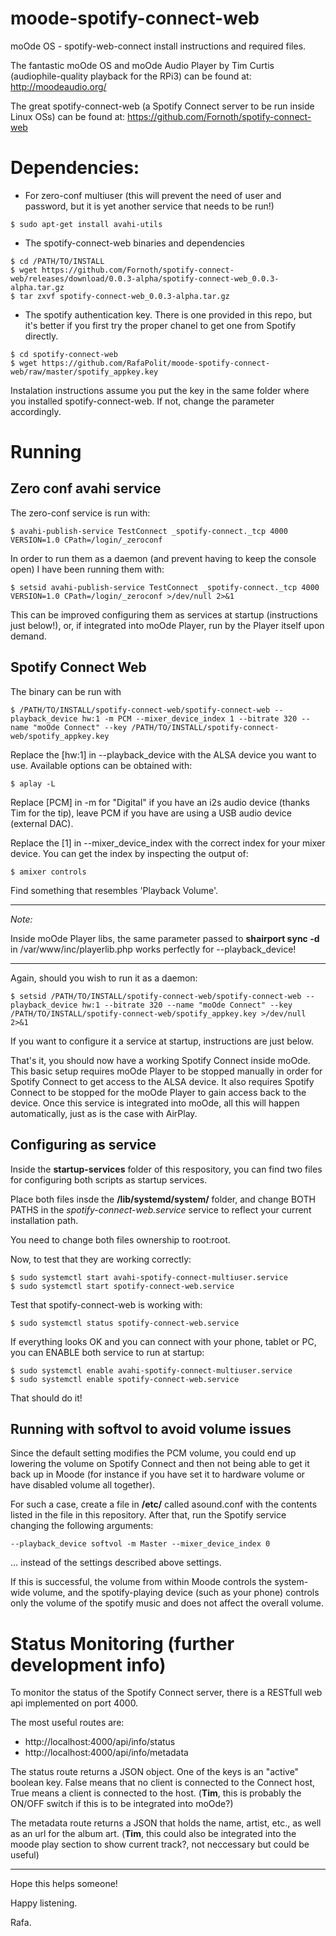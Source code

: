 # moode-spotify-connect-web

moOde OS - spotify-web-connect install instructions and required files.

The fantastic moOde OS and moOde Audio Player by Tim Curtis (audiophile-quality playback for the RPi3) can be found at:
http://moodeaudio.org/

The great spotify-connect-web (a Spotify Connect server to be run inside Linux OSs) can be found at:
https://github.com/Fornoth/spotify-connect-web

Dependencies:
=============

- For zero-conf multiuser (this will prevent the need of user and password, but it is yet another service that needs to be run!)

```
$ sudo apt-get install avahi-utils
```

- The spotify-connect-web binaries and dependencies

```
$ cd /PATH/TO/INSTALL
$ wget https://github.com/Fornoth/spotify-connect-web/releases/download/0.0.3-alpha/spotify-connect-web_0.0.3-alpha.tar.gz
$ tar zxvf spotify-connect-web_0.0.3-alpha.tar.gz
```

- The spotify authentication key.  There is one provided in this repo, but it's better if you first try the proper chanel to get one from Spotify directly.

```
$ cd spotify-connect-web
$ wget https://github.com/RafaPolit/moode-spotify-connect-web/raw/master/spotify_appkey.key
```
Instalation instructions assume you put the key in the same folder where you installed spotify-connect-web.  If not, change the parameter accordingly.

Running
=======

## Zero conf avahi service
The zero-conf service is run with:

```
$ avahi-publish-service TestConnect _spotify-connect._tcp 4000 VERSION=1.0 CPath=/login/_zeroconf
```

In order to run them as a daemon (and prevent having to keep the console open) I have been running them with:

```
$ setsid avahi-publish-service TestConnect _spotify-connect._tcp 4000 VERSION=1.0 CPath=/login/_zeroconf >/dev/null 2>&1
```

This can be improved configuring them as services at startup (instructions just below!), or, if integrated into moOde Player, run by the Player itself upon demand.

## Spotify Connect Web

The binary can be run with

```
$ /PATH/TO/INSTALL/spotify-connect-web/spotify-connect-web --playback_device hw:1 -m PCM --mixer_device_index 1 --bitrate 320 --name "moOde Connect" --key /PATH/TO/INSTALL/spotify-connect-web/spotify_appkey.key
```

Replace the [hw:1] in --playback_device with the ALSA device you want to use.  Available options can be obtained with:

```
$ aplay -L
```

Replace [PCM] in -m for "Digital" if you have an i2s audio device (thanks Tim for the tip), leave PCM if you have are using a USB audio device (external DAC).

Replace the [1] in --mixer_device_index with the correct index for your mixer device.  You can get the index by inspecting the output of:

```
$ amixer controls
```

Find something that resembles 'Playback Volume'.

-------------
*Note:*

Inside moOde Player libs, the same parameter passed to **shairport sync -d** in /var/www/inc/playerlib.php works perfectly for --playback_device!

--------------

Again, should you wish to run it as a daemon:

```
$ setsid /PATH/TO/INSTALL/spotify-connect-web/spotify-connect-web --playback_device hw:1 --bitrate 320 --name "moOde Connect" --key /PATH/TO/INSTALL/spotify-connect-web/spotify_appkey.key >/dev/null 2>&1
```

If you want to configure it a service at startup, instructions are just below.

That's it, you should now have a working Spotify Connect inside moOde.  This basic setup requires moOde Player to be stopped manually in order for Spotify Connect to get access to the ALSA device.  It also requires Spotify Connect to be stopped for the moOde Player to gain access back to the device.  Once this service is integrated into moOde, all this will happen automatically, just as is the case with AirPlay.

## Configuring as service

Inside the **startup-services** folder of this respository, you can find two files for configuring both scripts as startup services.

Place both files insde the **/lib/systemd/system/** folder, and change BOTH PATHS in the *spotify-connect-web.service* service to reflect your current installation path.

You need to change both files ownership to root:root.

Now, to test that they are working correctly:

```
$ sudo systemctl start avahi-spotify-connect-multiuser.service
$ sudo systemctl start spotify-connect-web.service
```

Test that spotify-connect-web is working with:

```
$ sudo systemctl status spotify-connect-web.service
```

If everything looks OK and you can connect with your phone, tablet or PC, you can ENABLE both service to run at startup:

```
$ sudo systemctl enable avahi-spotify-connect-multiuser.service
$ sudo systemctl enable spotify-connect-web.service
```

That should do it!

## Running with softvol to avoid volume issues

Since the default setting modifies the PCM volume, you could end up lowering the volume on Spotify Connect and then not being able to get it back up in Moode (for instance if you have set it to hardware volume or have disabled volume all together).

For such a case, create a file in **/etc/** called asound.conf with the contents listed in the file in this repository.  After that, run the Spotify service changing the following arguments:

```
--playback_device softvol -m Master --mixer_device_index 0
```

... instead of the settings described above settings.

If this is successful, the volume from within Moode controls the system-wide volume, and the spotify-playing device (such as your phone) controls only the volume of the spotify music and does not affect the overall volume.  

Status Monitoring (further development info)
============================================

To monitor the status of the Spotify Connect server, there is a RESTfull web api implemented on port 4000.

The most useful routes are:

- http://localhost:4000/api/info/status
- http://localhost:4000/api/info/metadata

The status route returns a JSON object.  One of the keys is an "active" boolean key.  False means that no client is connected to the Connect host, True means a client is connected to the host.  (**Tim**, this is probably the ON/OFF switch if this is to be integrated into moOde?)

The metadata route returns a JSON that holds the name, artist, etc., as well as an url for the album art.  (**Tim**, this could also be integrated into the moode play section to show current track?, not neccessary but could be useful)

-------------------------

Hope this helps someone!

Happy listening.

Rafa.



